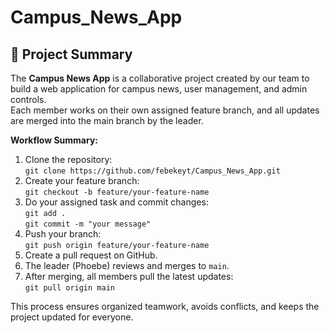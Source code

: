 # Campus_News_App

## 📰 Project Summary

The **Campus News App** is a collaborative project created by our team to build a web application for campus news, user management, and admin controls.  
Each member works on their own assigned feature branch, and all updates are merged into the main branch by the leader.

**Workflow Summary:**
1. Clone the repository:  
   `git clone https://github.com/febekeyt/Campus_News_App.git`
2. Create your feature branch:  
   `git checkout -b feature/your-feature-name`
3. Do your assigned task and commit changes:  
   `git add .`  
   `git commit -m "your message"`
4. Push your branch:  
   `git push origin feature/your-feature-name`
5. Create a pull request on GitHub.  
6. The leader (Phoebe) reviews and merges to `main`.  
7. After merging, all members pull the latest updates:  
   `git pull origin main`

This process ensures organized teamwork, avoids conflicts, and keeps the project updated for everyone.
